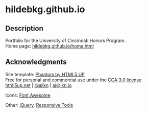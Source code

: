 # hildebkg.github.io

## Description

Portfolio for the University of Cincinnati Honors Program.  
Home page: [hildebkg.github.io/home.html](https://hildebkg.github.io/home.html)

## Acknowledgments

Site template: [Phantom by HTML5 UP](https://html5up.net/phantom)  
Free for personal and commercial use under the [CCA 3.0 license](https://html5up.net/license)  
[html5up.net](https://html5up.net/) | [@ajlkn](https://github.com/ajlkn) | aj@lkn.io

Icons: [Font Awesome](https://fontawesome.io)

Other: [jQuery](https://jquery.com), [Responsive Tools](https://github.com/ajlkn/responsive-tools)
